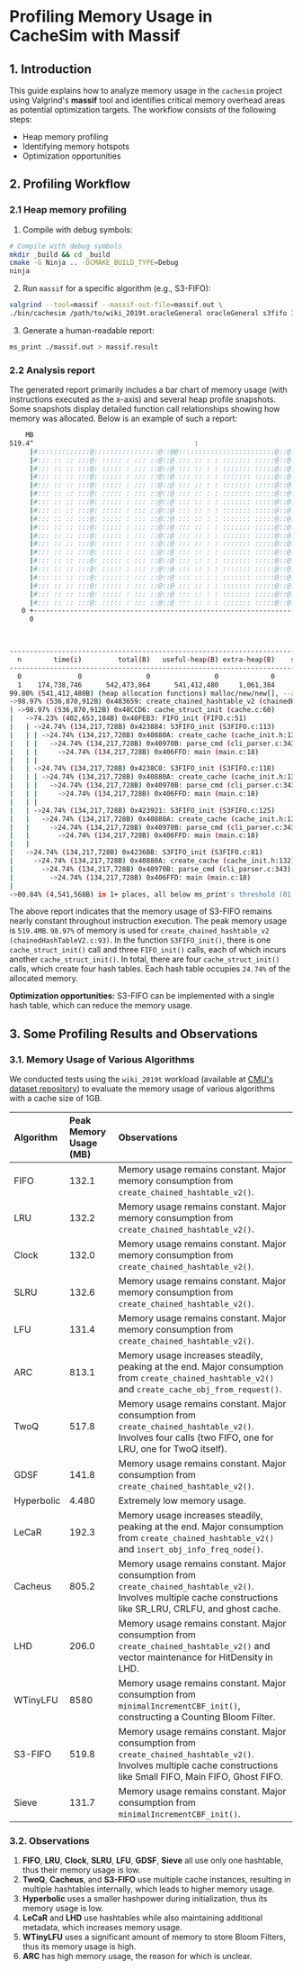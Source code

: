 # Profiling Memory Usage in CacheSim with Massif

## 1. Introduction
This guide explains how to analyze memory usage in the `cachesim` project using Valgrind's **massif** tool and identifies critical memory overhead areas as potential optimization targets. The workflow consists of the following steps:

- Heap memory profiling
- Identifying memory hotspots
- Optimization opportunities

## 2. Profiling Workflow

### 2.1 Heap memory profiling

1. Compile with debug symbols:
```sh
# Compile with debug symbols
mkdir _build && cd _build
cmake -G Ninja .. -DCMAKE_BUILD_TYPE=Debug
ninja
```

2. Run `massif` for a specific algorithm (e.g., S3-FIFO):

```sh
valgrind --tool=massif --massif-out-file=massif.out \
./bin/cachesim /path/to/wiki_2019t.oracleGeneral oracleGeneral s3fifo 1gb
```

3. Generate a human-readable report:
```sh
ms_print ./massif.out > massif.result
```

### 2.2 Analysis report

The generated report primarily includes a bar chart of memory usage (with instructions executed as the x-axis) and several heap profile snapshots. Some snapshots display detailed function call relationships showing how memory was allocated. Below is an example of such a report:


```sh
    MB
519.4^                                        :
     |#:::::::::::::@::::::::::::::::@::@@::::::::::::::::::::::::@::@::@::@::
     |#::: :: :: :::@: ::::: : ::: ::@::@ ::: :: : : ::::::: :::::@::@::@::@::
     |#::: :: :: :::@: ::::: : ::: ::@::@ ::: :: : : ::::::: :::::@::@::@::@::
     |#::: :: :: :::@: ::::: : ::: ::@::@ ::: :: : : ::::::: :::::@::@::@::@::
     |#::: :: :: :::@: ::::: : ::: ::@::@ ::: :: : : ::::::: :::::@::@::@::@::
     |#::: :: :: :::@: ::::: : ::: ::@::@ ::: :: : : ::::::: :::::@::@::@::@::
     |#::: :: :: :::@: ::::: : ::: ::@::@ ::: :: : : ::::::: :::::@::@::@::@::
     |#::: :: :: :::@: ::::: : ::: ::@::@ ::: :: : : ::::::: :::::@::@::@::@::
     |#::: :: :: :::@: ::::: : ::: ::@::@ ::: :: : : ::::::: :::::@::@::@::@::
     |#::: :: :: :::@: ::::: : ::: ::@::@ ::: :: : : ::::::: :::::@::@::@::@::
     |#::: :: :: :::@: ::::: : ::: ::@::@ ::: :: : : ::::::: :::::@::@::@::@::
     |#::: :: :: :::@: ::::: : ::: ::@::@ ::: :: : : ::::::: :::::@::@::@::@::
     |#::: :: :: :::@: ::::: : ::: ::@::@ ::: :: : : ::::::: :::::@::@::@::@::
     |#::: :: :: :::@: ::::: : ::: ::@::@ ::: :: : : ::::::: :::::@::@::@::@::
     |#::: :: :: :::@: ::::: : ::: ::@::@ ::: :: : : ::::::: :::::@::@::@::@::
     |#::: :: :: :::@: ::::: : ::: ::@::@ ::: :: : : ::::::: :::::@::@::@::@::
     |#::: :: :: :::@: ::::: : ::: ::@::@ ::: :: : : ::::::: :::::@::@::@::@::
     |#::: :: :: :::@: ::::: : ::: ::@::@ ::: :: : : ::::::: :::::@::@::@::@::
     |#::: :: :: :::@: ::::: : ::: ::@::@ ::: :: : : ::::::: :::::@::@::@::@::
   0 +----------------------------------------------------------------------->Gi
     0                                                                   652.3



--------------------------------------------------------------------------------
  n        time(i)         total(B)   useful-heap(B) extra-heap(B)    stacks(B)
--------------------------------------------------------------------------------
  0              0                0                0             0            0
  1    174,738,746      542,473,864      541,412,480     1,061,384            0
99.80% (541,412,480B) (heap allocation functions) malloc/new/new[], --alloc-fns, etc.
->98.97% (536,870,912B) 0x483659: create_chained_hashtable_v2 (chainedHashTableV2.c:93)
| ->98.97% (536,870,912B) 0x48CCD6: cache_struct_init (cache.c:60)
|   ->74.23% (402,653,184B) 0x40FEB3: FIFO_init (FIFO.c:51)
|   | ->24.74% (134,217,728B) 0x423884: S3FIFO_init (S3FIFO.c:113)
|   | | ->24.74% (134,217,728B) 0x40880A: create_cache (cache_init.h:132)
|   | |   ->24.74% (134,217,728B) 0x40970B: parse_cmd (cli_parser.c:343)
|   | |     ->24.74% (134,217,728B) 0x406FFD: main (main.c:18)
|   | |
|   | ->24.74% (134,217,728B) 0x4238C0: S3FIFO_init (S3FIFO.c:118)
|   | | ->24.74% (134,217,728B) 0x40880A: create_cache (cache_init.h:132)
|   | |   ->24.74% (134,217,728B) 0x40970B: parse_cmd (cli_parser.c:343)
|   | |     ->24.74% (134,217,728B) 0x406FFD: main (main.c:18)
|   | |
|   | ->24.74% (134,217,728B) 0x423921: S3FIFO_init (S3FIFO.c:125)
|   |   ->24.74% (134,217,728B) 0x40880A: create_cache (cache_init.h:132)
|   |     ->24.74% (134,217,728B) 0x40970B: parse_cmd (cli_parser.c:343)
|   |       ->24.74% (134,217,728B) 0x406FFD: main (main.c:18)
|   |
|   ->24.74% (134,217,728B) 0x4236BB: S3FIFO_init (S3FIFO.c:81)
|     ->24.74% (134,217,728B) 0x40880A: create_cache (cache_init.h:132)
|       ->24.74% (134,217,728B) 0x40970B: parse_cmd (cli_parser.c:343)
|         ->24.74% (134,217,728B) 0x406FFD: main (main.c:18)
|
->00.84% (4,541,568B) in 1+ places, all below ms_print's threshold (01.00%)
```

The above report indicates that the memory usage of S3-FIFO remains nearly constant throughout instruction execution. The peak memory usage is `519.4MB`. `98.97%` of memory is used for `create_chained_hashtable_v2 (chainedHashTableV2.c:93)`. In the function `S3FIFO_init()`, there is one `cache_struct_init()` call and three `FIFO_init()` calls, each of which incurs another `cache_struct_init()`. In total, there are four `cache_struct_init()` calls, which create four hash tables. Each hash table occupies `24.74%` of the allocated memory.

**Optimization opportunities:** S3-FIFO can be implemented with a single hash table, which can reduce the memory usage.


## 3. Some Profiling Results and Observations


### 3.1. Memory Usage of Various Algorithms

We conducted tests using the `wiki_2019t` workload (available at [CMU's dataset repository](https://ftp.pdl.cmu.edu/pub/datasets/twemcacheWorkload/cacheDatasets/wiki/)) to evaluate the memory usage of various algorithms with a cache size of 1GB.


| Algorithm   | Peak Memory Usage (MB) | Observations                                                                 |
| :---------- | :---------------- | :--------------------------------------------------------------------------- |
| FIFO        | 132.1             | Memory usage remains constant. Major memory consumption from `create_chained_hashtable_v2()`. |
| LRU         | 132.2             | Memory usage remains constant. Major memory consumption from `create_chained_hashtable_v2()`. |
| Clock       | 132.0             | Memory usage remains constant. Major memory consumption from `create_chained_hashtable_v2()`. |
| SLRU        | 132.6             | Memory usage remains constant. Major memory consumption from `create_chained_hashtable_v2()`. |
| LFU         | 131.4             | Memory usage remains constant. Major memory consumption from `create_chained_hashtable_v2()`. |
| ARC         | 813.1             | Memory usage increases steadily, peaking at the end. Major consumption from `create_chained_hashtable_v2()` and `create_cache_obj_from_request()`. |
| TwoQ        | 517.8             | Memory usage remains constant. Major consumption from `create_chained_hashtable_v2()`. Involves four calls (two FIFO, one for LRU, one for TwoQ itself). |
| GDSF        | 141.8             | Memory usage remains constant. Major consumption from `create_chained_hashtable_v2()`. |
| Hyperbolic  | 4.480             | Extremely low memory usage.  |
| LeCaR       | 192.3             | Memory usage increases steadily, peaking at the end. Major consumption from `create_chained_hashtable_v2()` and `insert_obj_info_freq_node()`. |
| Cacheus     | 805.2             | Memory usage remains constant. Major consumption from `create_chained_hashtable_v2()`. Involves multiple cache constructions like SR_LRU, CRLFU, and ghost cache. |
| LHD         | 206.0             | Memory usage remains constant. Major consumption from `create_chained_hashtable_v2()` and vector maintenance for HitDensity in LHD. |
| WTinyLFU    | 8580              | Memory usage remains constant. Major consumption from `minimalIncrementCBF_init()`, constructing a Counting Bloom Filter. |
| S3-FIFO     | 519.8             | Memory usage remains constant. Major consumption from `create_chained_hashtable_v2()`. Involves multiple cache constructions like Small FIFO, Main FIFO, Ghost FIFO. |
| Sieve       | 131.7             | Memory usage remains constant. Major consumption from `minimalIncrementCBF_init()`. |

### 3.2. Observations

1. **FIFO**, **LRU**, **Clock**, **SLRU**, **LFU**, **GDSF**, **Sieve** all use only one hashtable, thus their memory usage is low.
2. **TwoQ**, **Cacheus**, and **S3-FIFO** use multiple cache instances, resulting in multiple hashtables internally, which leads to higher memory usage.
3. **Hyperbolic** uses a smaller hashpower during initialization, thus its memory usage is low.
4. **LeCaR** and **LHD** use hashtables while also maintaining additional metadata, which increases memory usage.
5. **WTinyLFU** uses a significant amount of memory to store Bloom Filters, thus its memory usage is high.
6. **ARC** has high memory usage, the reason for which is unclear.
